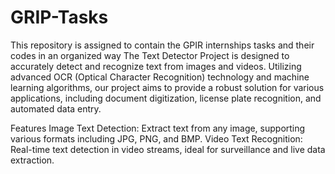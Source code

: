 # GRIP-Tasks
This repository is assigned to contain the GPIR internships tasks and their codes in an organized way
The Text Detector Project is designed to accurately detect and recognize text from images and videos. Utilizing advanced OCR (Optical Character Recognition) technology and machine learning algorithms, our project aims to provide a robust solution for various applications, including document digitization, license plate recognition, and automated data entry.

Features
Image Text Detection: Extract text from any image, supporting various formats including JPG, PNG, and BMP.
Video Text Recognition: Real-time text detection in video streams, ideal for surveillance and live data extraction.
